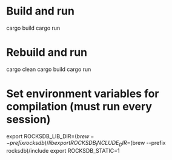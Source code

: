 # Build and run
cargo build
cargo run

# Rebuild and run
cargo clean
cargo build
cargo run

# Set environment variables for compilation (must run every session)
export ROCKSDB_LIB_DIR=$(brew --prefix rocksdb)/lib
export ROCKSDB_INCLUDE_DIR=$(brew --prefix rocksdb)/include
export ROCKSDB_STATIC=1
